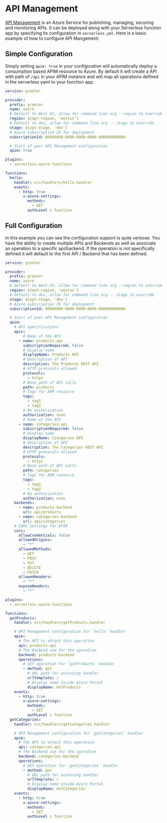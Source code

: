 # API Management

[API Management](https://azure.microsoft.com/en-us/services/api-management/) is an Azure Service for publishing, managing, securing and monitoring APIs. It can be deployed along with your Serverless function app by specifying its configuration in `serverless.yml`. Here is a basic example of how to configure API Mangement:

## Simple Configuration
Simply setting `apim: true` in your configuration will automatically deploy a consumption based APIM resource to Azure.  By default it will create a API with path of `/api` in your APIM instance and will map all operations defined in the serverless yaml to your function app.

```yaml
service: greeter

provider:
  prefix: greeter
  name: azure
  # Default to West US, allow for command line arg --region to override
  region: ${opt:region, 'westus'}
  # Default to dev, allow for command line arg -- stage to override
  stage: ${opt:stage, 'dev'}
  # Azure subscription ID for deployment
  subscriptionId: 00000000-0000-0000-0000-000000000000

  # Start of your API Management configuration
  apim: true

plugins:
  - serverless-azure-functions

functions:
  hello:
    handler: src/handlers/hello.handler
    events:
      - http: true
        x-azure-settings:
          methods:
            - GET
          authLevel : function
```

## Full Configuration
In this example you can see the configuration support is quite verbose.  You have the ability to create multiple APIs and Backends as well as associate an operation to a specific api/backend.  If the operation is not specifically defined it will default to the first API / Backend that has been defined.
```yaml
service: greeter

provider:
  prefix: greeter
  name: azure
  # Default to West US, allow for command line arg --region to override
  region: ${opt:region, 'westus'}
  # Default to dev, allow for command line arg -- stage to override
  stage: ${opt:stage, 'dev'}
  # Azure subscription ID for deployment
  subscriptionId: 00000000-0000-0000-0000-000000000000

  # Start of your API Management configuration
  apim:
    # API specifications
    apis:
        # Name of the API
      - name: products-api
        subscriptionRequired: false
        # Display name
        displayName: Products API
        # Description of API
        description: The Products REST API
        # HTTP protocols allowed
        protocols:
          - https
        # Base path of API calls
        path: products
        # Tags for ARM resource
        tags:
          - tag1
          - tag2
        # No authorization
        authorization: none
        # Name of the API
      - name: categories-api
        subscriptionRequired: false
        # Display name
        displayName: Categories API
        # Description of API
        description: The Categories REST API
        # HTTP protocols allowed
        protocols:
          - https
        # Base path of API calls
        path: categories
        # Tags for ARM resource
        tags:
          - tag1
          - tag2
        # No authorization
        authorization: none
    backends:
      - name: products-backend
        url: api/products
      - name: categories-backend
        url: api/categories
    # CORS Settings for APIM
    cors:
      allowCredentials: false
      allowedOrigins:
        - "*"
      allowedMethods:
        - GET
        - POST
        - PUT
        - DELETE
        - PATCH
      allowedHeaders:
        - "*"
      exposeHeaders:
        - "*"

plugins:
  - serverless-azure-functions

functions:
  getProducts:
    handler: src/handlers/getProducts.handler

    # API Management configuration for `hello` handler
    apim:
      # The API to attach this operation
      api: products-api
      # The Backend use for the operation
      backend: products-backend
      operations:
        # GET operation for `getProducts` handler
        - method: get
          # URL path for accessing handler
          urlTemplate: /
          # Display name inside Azure Portal
          displayName: GetProducts
    events:
      - http: true
        x-azure-settings:
          methods:
            - GET
          authLevel : function
  getCategories:
    handler: src/handlers/getCategories.handler

    # API Management configuration for `getCategories` handler
    apim:
      # The API to attach this operation
      api: categories-api
      # The Backend use for the operation
      backend: categories-backend
      operations:
        # GET operation for `getCategories` handler
        - method: get
          # URL path for accessing handler
          urlTemplate: /
          # Display name inside Azure Portal
          displayName: GetCategories
    events:
      - http: true
        x-azure-settings:
          methods:
            - GET
          authLevel : function
```
